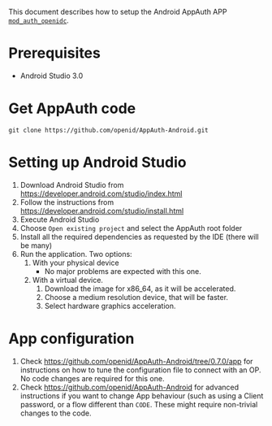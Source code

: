 This document describes how to setup the Android AppAuth APP [``mod_auth_openidc``](https://github.com/pingidentity/mod_auth_openidc).

# Prerequisites
* Android Studio 3.0

# Get AppAuth code
```
git clone https://github.com/openid/AppAuth-Android.git
```

# Setting up Android Studio
1. Download Android Studio from https://developer.android.com/studio/index.html
1. Follow the instructions from https://developer.android.com/studio/install.html
1. Execute Android Studio
1. Choose `Open existing project` and select the AppAuth root folder
1. Install all the required dependencies as requested by the IDE (there will be many)
1. Run the application. Two options:
    1. With your physical device
        * No major problems are expected with this one.
    1. With a virtual device.
        1. Download the image for x86_64, as it will be accelerated.
        1. Choose a medium resolution device, that will be faster.
        1. Select hardware graphics acceleration.

# App configuration
1. Check https://github.com/openid/AppAuth-Android/tree/0.7.0/app for
    instructions on how to tune the configuration file to connect with an OP.
    No code changes are required for this one.
1. Check https://github.com/openid/AppAuth-Android for advanced instructions
    if you want to change App behaviour (such as using a Client password,
    or a flow different than `CODE`. These might require non-trivial
    changes to the code.
